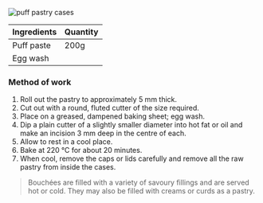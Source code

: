 ![puff pastry cases](resource:assets/images/basicPastryProducts/puff_pastry_cases.png)

|Ingredients|Quantity|
|-----------|--------|
|Puff paste |200g|
|Egg wash||

### **Method of work**
1. Roll out the pastry to approximately 5 mm thick.
2. Cut out with a round, fluted cutter of the size required.
3. Place on a greased, dampened baking sheet; egg wash.
4. Dip a plain cutter of a slightly smaller diameter into hot fat or oil and make an incision 3 mm deep in the centre of each.
5. Allow to rest in a cool place.
6. Bake at 220 °C for about 20 minutes.
7. When cool, remove the caps or lids carefully and remove all the raw pastry from inside the cases.

>Bouchées are filled with a variety of savoury fillings and are served hot or cold. They may also be filled with creams or curds as a pastry.
